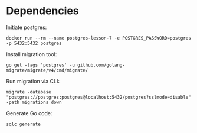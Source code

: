 # Dependencies

Initiate postgres:

    docker run --rm --name postgres-lesson-7 -e POSTGRES_PASSWORD=postgres -p 5432:5432 postgres

Install migration tool:

    go get -tags 'postgres' -u github.com/golang-migrate/migrate/v4/cmd/migrate/


Run migration via CLI:

    migrate -database "postgres://postgres:postgres@localhost:5432/postgres?sslmode=disable" -path migrations down

Generate Go code:

    sqlc generate
